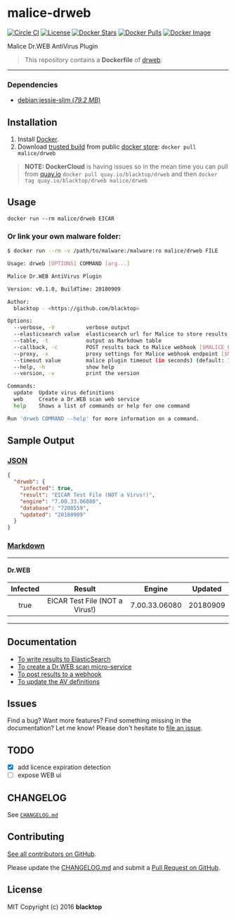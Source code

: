 # malice-drweb

[![Circle CI](https://circleci.com/gh/malice-plugins/drweb.png?style=shield)](https://circleci.com/gh/malice-plugins/drweb) [![License](http://img.shields.io/:license-mit-blue.svg)](http://doge.mit-license.org) [![Docker Stars](https://img.shields.io/docker/stars/malice/drweb.svg)](https://store.docker.com/community/images/malice/drweb) [![Docker Pulls](https://img.shields.io/docker/pulls/malice/drweb.svg)](https://store.docker.com/community/images/malice/drweb) [![Docker Image](https://img.shields.io/badge/docker%20image-971MB-blue.svg)](https://store.docker.com/community/images/malice/drweb)

Malice Dr.WEB AntiVirus Plugin

> This repository contains a **Dockerfile** of [drweb](https://www.drweb.com/).

---

### Dependencies

- [debian:jessie-slim (_79.2 MB_\)](https://hub.docker.com/_/debian/)

## Installation

1. Install [Docker](https://www.docker.com/).
2. Download [trusted build](https://store.docker.com/community/images/malice/drweb) from public [docker store](https://store.docker.com): `docker pull malice/drweb`

> **NOTE:** **DockerCloud** is having issues so in the mean time you can pull from [quay.io](quay.io) `docker pull quay.io/blacktop/drweb` and then `docker tag quay.io/blacktop/drweb malice/drweb`

## Usage

```
docker run --rm malice/drweb EICAR
```

### Or link your own malware folder:

```bash
$ docker run --rm -v /path/to/malware:/malware:ro malice/drweb FILE

Usage: drweb [OPTIONS] COMMAND [arg...]

Malice Dr.WEB AntiVirus Plugin

Version: v0.1.0, BuildTime: 20180909

Author:
  blacktop - <https://github.com/blacktop>

Options:
  --verbose, -V          verbose output
  --elasticsearch value  elasticsearch url for Malice to store results [$MALICE_ELASTICSEARCH_URL]
  --table, -t            output as Markdown table
  --callback, -c         POST results back to Malice webhook [$MALICE_ENDPOINT]
  --proxy, -x            proxy settings for Malice webhook endpoint [$MALICE_PROXY]
  --timeout value        malice plugin timeout (in seconds) (default: 120) [$MALICE_TIMEOUT]
  --help, -h             show help
  --version, -v          print the version

Commands:
  update  Update virus definitions
  web     Create a Dr.WEB scan web service
  help    Shows a list of commands or help for one command

Run 'drweb COMMAND --help' for more information on a command.
```

## Sample Output

### [JSON](https://github.com/malice-plugins/drweb/blob/master/docs/results.json)

```json
{
  "drweb": {
    "infected": true,
    "result": "EICAR Test File (NOT a Virus!)",
    "engine": "7.00.33.06080",
    "database": "7208559",
    "updated": "20180909"
  }
}
```

### [Markdown](https://github.com/malice-plugins/drweb/blob/master/docs/SAMPLE.md)

---

#### Dr.WEB

| Infected |             Result             |    Engine     | Updated  |
| :------: | :----------------------------: | :-----------: | :------: |
|   true   | EICAR Test File (NOT a Virus!) | 7.00.33.06080 | 20180909 |

---

## Documentation

- [To write results to ElasticSearch](https://github.com/malice-plugins/drweb/blob/master/docs/elasticsearch.md)
- [To create a Dr.WEB scan micro-service](https://github.com/malice-plugins/drweb/blob/master/docs/web.md)
- [To post results to a webhook](https://github.com/malice-plugins/drweb/blob/master/docs/callback.md)
- [To update the AV definitions](https://github.com/malice-plugins/drweb/blob/master/docs/update.md)

## Issues

Find a bug? Want more features? Find something missing in the documentation? Let me know! Please don't hesitate to [file an issue](https://github.com/malice-plugins/drweb/issues/new).

## TODO

- [x] add licence expiration detection
- [ ] expose WEB ui

## CHANGELOG

See [`CHANGELOG.md`](https://github.com/malice-plugins/drweb/blob/master/CHANGELOG.md)

## Contributing

[See all contributors on GitHub](https://github.com/malice-plugins/drweb/graphs/contributors).

Please update the [CHANGELOG.md](https://github.com/malice-plugins/drweb/blob/master/CHANGELOG.md) and submit a [Pull Request on GitHub](https://help.github.com/articles/using-pull-requests/).

## License

MIT Copyright (c) 2016 **blacktop**

